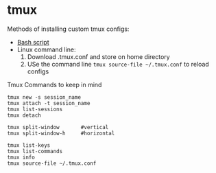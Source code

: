 # tmux
Methods of installing custom tmux configs: 
- [Bash script](https://github.com/MisterSoandSo/Personal-Config)
- Linux command line:
	1. Download .tmux.conf and store on home directory
	2. USe the command line `tmux source-file ~/.tmux.conf` to reload configs


Tmux Commands to keep in mind
```
tmux new -s session_name
tmux attach -t session_name
tmux list-sessions
tmux detach

tmux split-window		#vertical
tmux split-window-h		#horizontal

tmux list-keys
tmux list-commands
tmux info
tmux source-file ~/.tmux.conf
```
	